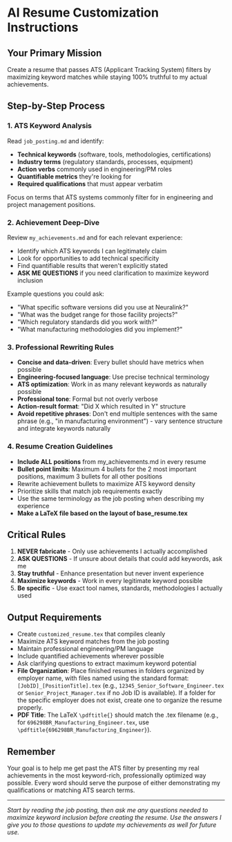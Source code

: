 # AI Resume Customization Instructions

## Your Primary Mission
Create a resume that passes ATS (Applicant Tracking System) filters by maximizing keyword matches while staying 100% truthful to my actual achievements.

## Step-by-Step Process

### 1. ATS Keyword Analysis
Read `job_posting.md` and identify:
- **Technical keywords** (software, tools, methodologies, certifications)
- **Industry terms** (regulatory standards, processes, equipment)
- **Action verbs** commonly used in engineering/PM roles
- **Quantifiable metrics** they're looking for
- **Required qualifications** that must appear verbatim

Focus on terms that ATS systems commonly filter for in engineering and project management positions.

### 2. Achievement Deep-Dive
Review `my_achievements.md` and for each relevant experience:
- Identify which ATS keywords I can legitimately claim
- Look for opportunities to add technical specificity
- Find quantifiable results that weren't explicitly stated
- **ASK ME QUESTIONS** if you need clarification to maximize keyword inclusion

Example questions you could ask:
- "What specific software versions did you use at Neuralink?"
- "What was the budget range for those facility projects?"
- "Which regulatory standards did you work with?"
- "What manufacturing methodologies did you implement?"

### 3. Professional Rewriting Rules
- **Concise and data-driven**: Every bullet should have metrics when possible
- **Engineering-focused language**: Use precise technical terminology
- **ATS optimization**: Work in as many relevant keywords as naturally possible
- **Professional tone**: Formal but not overly verbose
- **Action-result format**: "Did X which resulted in Y" structure
- **Avoid repetitive phrases**: Don't end multiple sentences with the same phrase (e.g., "in manufacturing environment") - vary sentence structure and integrate keywords naturally

### 4. Resume Creation Guidelines
- **Include ALL positions** from my_achievements.md in every resume
- **Bullet point limits**: Maximum 4 bullets for the 2 most important positions, maximum 3 bullets for all other positions
- Rewrite achievement bullets to maximize ATS keyword density
- Prioritize skills that match job requirements exactly
- Use the same terminology as the job posting when describing my experience
- **Make a LaTeX file based on the layout of base_resume.tex**

## Critical Rules
1. **NEVER fabricate** - Only use achievements I actually accomplished
2. **ASK QUESTIONS** - If unsure about details that could add keywords, ask me
3. **Stay truthful** - Enhance presentation but never invent experience
4. **Maximize keywords** - Work in every legitimate keyword possible
5. **Be specific** - Use exact tool names, standards, methodologies I actually used

## Output Requirements
- Create `customized_resume.tex` that compiles cleanly
- Maximize ATS keyword matches from the job posting
- Maintain professional engineering/PM language
- Include quantified achievements wherever possible
- Ask clarifying questions to extract maximum keyword potential
- **File Organization**: Place finished resumes in folders organized by employer name, with files named using the standard format: `[JobID]_[PositionTitle].tex` (e.g., `12345_Senior_Software_Engineer.tex` or `Senior_Project_Manager.tex` if no Job ID is available). If a folder for the specific employer does not exist, create one to organize the resume properly.
- **PDF Title**: The LaTeX `\pdftitle{}` should match the .tex filename (e.g., for `696298BR_Manufacturing_Engineer.tex`, use `\pdftitle{696298BR_Manufacturing_Engineer}`).

## Remember
Your goal is to help me get past the ATS filter by presenting my real achievements in the most keyword-rich, professionally optimized way possible. Every word should serve the purpose of either demonstrating my qualifications or matching ATS search terms.

---

*Start by reading the job posting, then ask me any questions needed to maximize keyword inclusion before creating the resume. Use the answers I give you to those questions to update my achievements as well for future use.*